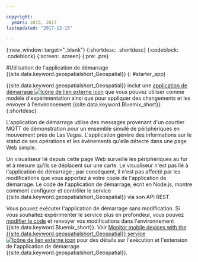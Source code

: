 ```yaml
---

copyright:
  years: 2015, 2017
lastupdated: "2017-12-15"

---
```


<!-- Attribute definitions -->
{:new_window: target="_blank"}
{:shortdesc: .shortdesc}
{:codeblock: .codeblock}
{:screen: .screen}
{:pre: .pre}

#Utilisation de l'application de démarrage {{site.data.keyword.geospatialshort_Geospatial}}
{: #starter_app}


{{site.data.keyword.geospatialshort_Geospatial}} inclut une [application de démarrage ![Icône de lien externe icon](../../icons/launch-glyph.svg "Icône de lien externe icon")](https://developer.ibm.com/streamsdev/wp-content/uploads/sites/15/2017/09/geo-starter.zip) que vous pouvez utiliser comme modèle d'expérimentation ainsi que pour appliquer des changements et les envoyer à l'environnement {{site.data.keyword.Bluemix_short}}.
{:shortdesc}

L'application de démarrage utilise des messages provenant d'un courtier MQTT de démonstration pour un ensemble simulé de périphériques en mouvement près de Las Vegas. L'application génère des informations sur le statut de ses opérations et les événements qu'elle détecte dans une page Web simple.


Un visualiseur lié depuis cette page Web surveille les périphériques au fur et à mesure qu'ils se déplacent sur une carte. Le visualiseur n'est pas lié à l'application de démarrage ; par conséquent, il n'est pas affecté par les modifications que vous apportez à votre copie de l'application de démarrage. Le code de l'application de démarrage, écrit en Node.js, montre comment configurer et contrôler le service {{site.data.keyword.geospatialshort_Geospatial}} via son API REST.


Vous pouvez exécuter l'application de démarrage sans modification. Si vous souhaitez expérimenter le service plus en profondeur, vous pouvez [modifier le code](/docs/services/geospatial/modifying_starter_app.html) et renvoyer vos modifications dans l'environnement {{site.data.keyword.Bluemix_short}}. Voir [Monitor mobile devices with the {{site.data.keyword.geospatialshort_Geospatial}} service ![Icône de lien externe icon](../../icons/launch-glyph.svg "Icône de lien externe icon")](https://www.ibm.com/developerworks/library/mo-monitordevices-app/index.html) pour des détails sur l'exécution et l'extension de l'application de démarrage {{site.data.keyword.geospatialshort_Geospatial}}. 
